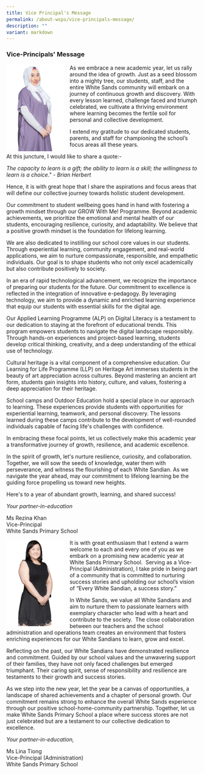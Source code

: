 ```yaml
---
title: Vice Principal's Message
permalink: /about-wsps/vice-principals-message/
description: ""
variant: markdown
---
```

### **Vice-Principals' Message**

<img src="/images/VP2023.png" style="width:30%;margin-right:15px;" align="left">  
         <!-- /\* Font Definitions \*/ @font-face {font-family:Latha; panose-1:2 0 4 0 0 0 0 0 0 0; mso-font-charset:0; mso-generic-font-family:swiss; mso-font-pitch:variable; mso-font-signature:1048579 0 0 0 1 0;} @font-face {font-family:"Cambria Math"; panose-1:2 4 5 3 5 4 6 3 2 4; mso-font-charset:0; mso-generic-font-family:roman; mso-font-pitch:variable; mso-font-signature:-536869121 1107305727 33554432 0 415 0;} @font-face {font-family:DengXian; panose-1:2 1 6 0 3 1 1 1 1 1; mso-font-alt:等线; mso-font-charset:134; mso-generic-font-family:auto; mso-font-pitch:variable; mso-font-signature:-1610612033 953122042 22 0 262159 0;} @font-face {font-family:Calibri; panose-1:2 15 5 2 2 2 4 3 2 4; mso-font-charset:0; mso-generic-font-family:swiss; mso-font-pitch:variable; mso-font-signature:-469750017 -1040178053 9 0 511 0;} @font-face {font-family:"\\@DengXian"; panose-1:2 1 6 0 3 1 1 1 1 1; mso-font-charset:134; mso-generic-font-family:auto; mso-font-pitch:variable; mso-font-signature:-1610612033 953122042 22 0 262159 0;} /\* Style Definitions \*/ p.MsoNormal, li.MsoNormal, div.MsoNormal {mso-style-unhide:no; mso-style-qformat:yes; mso-style-parent:""; margin-top:0in; margin-right:0in; margin-bottom:8.0pt; margin-left:0in; line-height:107%; mso-pagination:widow-orphan; font-size:11.0pt; font-family:"Calibri",sans-serif; mso-ascii-font-family:Calibri; mso-ascii-theme-font:minor-latin; mso-fareast-font-family:DengXian; mso-fareast-theme-font:minor-fareast; mso-hansi-font-family:Calibri; mso-hansi-theme-font:minor-latin; mso-bidi-font-family:Latha; mso-bidi-theme-font:minor-bidi; mso-font-kerning:1.0pt; mso-ligatures:standardcontextual;} .MsoChpDefault {mso-style-type:export-only; mso-default-props:yes; font-family:"Calibri",sans-serif; mso-ascii-font-family:Calibri; mso-ascii-theme-font:minor-latin; mso-fareast-font-family:DengXian; mso-fareast-theme-font:minor-fareast; mso-hansi-font-family:Calibri; mso-hansi-theme-font:minor-latin; mso-bidi-font-family:Latha; mso-bidi-theme-font:minor-bidi;} .MsoPapDefault {mso-style-type:export-only; margin-bottom:8.0pt; line-height:107%;} @page WordSection1 {size:8.5in 11.0in; margin:1.0in 1.0in 1.0in 1.0in; mso-header-margin:.5in; mso-footer-margin:.5in; mso-paper-source:0;} div.WordSection1 {page:WordSection1;} -->

As we embrace a new academic year, let us rally around the idea of growth. Just as a seed blossom into a mighty tree, our students, staff, and the entire White Sands community will embark on a journey of continuous growth and discovery. With every lesson learned, challenge faced and triumph celebrated, we cultivate a thriving environment where learning becomes the fertile soil for personal and collective development.

I extend my gratitude to our dedicated students, parents, and staff for championing the school’s focus areas all these years.

At this juncture, I would like to share a quote:-

_The capacity to learn is a gift; the ability to learn is a skill; the willingness to learn is a choice." - Brian Herbert_

Hence, it is with great hope that I share the aspirations and focus areas that will define our collective journey towards holistic student development.

Our commitment to student wellbeing goes hand in hand with fostering a growth mindset through our GROW With Me! Programme. Beyond academic achievements, we prioritize the emotional and mental health of our students, encouraging resilience, curiosity, and adaptability. We believe that a positive growth mindset is the foundation for lifelong learning.

We are also dedicated to instilling our school core values in our students. Through experiential learning, community engagement, and real-world applications, we aim to nurture compassionate, responsible, and empathetic individuals. Our goal is to shape students who not only excel academically but also contribute positively to society.

In an era of rapid technological advancement, we recognize the importance of preparing our students for the future. Our commitment to excellence is reflected in the integration of innovative e-pedagogy. By leveraging technology, we aim to provide a dynamic and enriched learning experience that equip our students with essential skills for the digital age.

Our Applied Learning Programme (ALP) on Digital Literacy is a testament to our dedication to staying at the forefront of educational trends. This program empowers students to navigate the digital landscape responsibly. Through hands-on experiences and project-based learning, students develop critical thinking, creativity, and a deep understanding of the ethical use of technology.

Cultural heritage is a vital component of a comprehensive education. Our Learning for Life Programme (LLP) on Heritage Art immerses students in the beauty of art appreciation across cultures. Beyond mastering an ancient art form, students gain insights into history, culture, and values, fostering a deep appreciation for their heritage.

School camps and Outdoor Education hold a special place in our approach to learning. These experiences provide students with opportunities for experiential learning, teamwork, and personal discovery. The lessons learned during these camps contribute to the development of well-rounded individuals capable of facing life's challenges with confidence.

In embracing these focal points, let us collectively make this academic year a transformative journey of growth, resilience, and academic excellence.

In the spirit of growth, let's nurture resilience, curiosity, and collaboration. Together, we will sow the seeds of knowledge, water them with perseverance, and witness the flourishing of each White Sandian. As we navigate the year ahead, may our commitment to lifelong learning be the guiding force propelling us toward new heights.

Here's to a year of abundant growth, learning, and shared success!

_Your partner-in-education_

Ms Rezina Khan<br>
Vice-Principal<br>
White Sands Primary School

<img src="/images/VPA2023.png" style="width:30%;margin-right:15px;" align="left">         <!-- /\* Font Definitions \*/ @font-face {font-family:Latha; panose-1:2 0 4 0 0 0 0 0 0 0; mso-font-charset:0; mso-generic-font-family:swiss; mso-font-pitch:variable; mso-font-signature:1048579 0 0 0 1 0;} @font-face {font-family:"Cambria Math"; panose-1:2 4 5 3 5 4 6 3 2 4; mso-font-charset:0; mso-generic-font-family:roman; mso-font-pitch:variable; mso-font-signature:-536869121 1107305727 33554432 0 415 0;} @font-face {font-family:DengXian; panose-1:2 1 6 0 3 1 1 1 1 1; mso-font-alt:等线; mso-font-charset:134; mso-generic-font-family:auto; mso-font-pitch:variable; mso-font-signature:-1610612033 953122042 22 0 262159 0;} @font-face {font-family:Calibri; panose-1:2 15 5 2 2 2 4 3 2 4; mso-font-charset:0; mso-generic-font-family:swiss; mso-font-pitch:variable; mso-font-signature:-469750017 -1040178053 9 0 511 0;} @font-face {font-family:"\\@DengXian"; panose-1:2 1 6 0 3 1 1 1 1 1; mso-font-charset:134; mso-generic-font-family:auto; mso-font-pitch:variable; mso-font-signature:-1610612033 953122042 22 0 262159 0;} /\* Style Definitions \*/ p.MsoNormal, li.MsoNormal, div.MsoNormal {mso-style-unhide:no; mso-style-qformat:yes; mso-style-parent:""; margin-top:0in; margin-right:0in; margin-bottom:8.0pt; margin-left:0in; line-height:107%; mso-pagination:widow-orphan; font-size:11.0pt; font-family:"Calibri",sans-serif; mso-ascii-font-family:Calibri; mso-ascii-theme-font:minor-latin; mso-fareast-font-family:DengXian; mso-fareast-theme-font:minor-fareast; mso-hansi-font-family:Calibri; mso-hansi-theme-font:minor-latin; mso-bidi-font-family:Latha;} .MsoChpDefault {mso-style-type:export-only; mso-default-props:yes; font-family:"Calibri",sans-serif; mso-ascii-font-family:Calibri; mso-ascii-theme-font:minor-latin; mso-fareast-font-family:DengXian; mso-fareast-theme-font:minor-fareast; mso-hansi-font-family:Calibri; mso-hansi-theme-font:minor-latin; mso-bidi-font-family:Latha; mso-bidi-theme-font:minor-bidi; mso-font-kerning:0pt; mso-ligatures:none;} .MsoPapDefault {mso-style-type:export-only; margin-bottom:8.0pt; line-height:107%;} @page WordSection1 {size:8.5in 11.0in; margin:1.0in 1.0in 1.0in 1.0in; mso-header-margin:.5in; mso-footer-margin:.5in; mso-paper-source:0;} div.WordSection1 {page:WordSection1;} -->

It is with great enthusiasm that I extend a warm welcome to each and every one of you as we embark on a promising new academic year at White Sands Primary School.&nbsp; Serving as a Vice-Principal (Administration), I take pride in being part of a community that is committed to nurturing success stories and upholding our school’s vision of “Every White Sandian, a success story.” &nbsp;

In White Sands, we value all White Sandians and aim to nurture them to passionate learners with exemplary character who lead with a heart and contribute to the society.&nbsp; The close collaboration between our teachers and the school administration and operations team creates an environment that fosters enriching experiences for our White Sandians to learn, grow and excel.

Reflecting on the past, our White Sandians have demonstrated resilience and commitment. Guided by our school values and the unwavering support of their families, they have not only faced challenges but emerged triumphant. Their caring spirit, sense of responsibility and resilience are testaments to their growth and success stories.

As we step into the new year, let the year be a canvas of opportunities, a landscape of shared achievements and a chapter of personal growth. Our commitment remains strong to enhance the overall White Sands experience through our positive school-home-community partnership. Together, let us make White Sands Primary School a place where success stores are not just celebrated but are a testament to our collective dedication to excellence.

_Your partner-in-education,_

Ms Lina Tiong<br>
Vice-Principal (Administration)<br>
White Sands Primary School